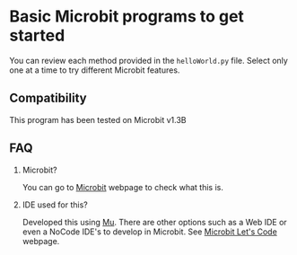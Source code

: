 # Basic Microbit programs to get started

You can review each method provided in the `helloWorld.py` file.
Select only one at a time to try different Microbit features.

## Compatibility
This program has been tested on Microbit v1.3B

## FAQ
1. Microbit?

    You can go to [Microbit](https://www.microbit.org/) webpage to check what this is.

1. IDE used for this?

    Developed this using [Mu](https://codewith.mu/en/). There are other options such as a Web IDE or even a NoCode IDE's to develop in Microbit. See [Microbit Let's Code](https://www.microbit.org/code/) webpage.